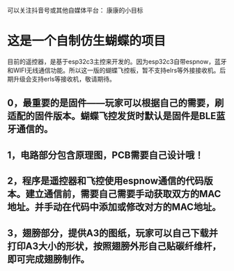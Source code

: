 可以关注抖音号或其他自媒体平台：
康康的小目标

# 这是一个自制仿生蝴蝶的项目
目前的遥控器，是基于esp32c3主控来开发的。因为esp32c3自带espnow，蓝牙和WIFI无线通信功能。所以这一版的蝴蝶飞控板，暂不支持elrs等外接接收机。后期升级会支持erls等接收机，敬请期待。

## 0，最重要的是固件——玩家可以根据自己的需要，刷适配的固件版本。蝴蝶飞控发货时默认是固件是BLE蓝牙通信的。         
## 1，电路部分包含原理图，PCB需要自己设计哦！
## 2，程序是遥控器和飞控使用espnow通信的代码版本。建立通信前，需要自己需要手动获取双方的MAC地址。并手动在代码中添加或修改对方的MAC地址。
## 3，翅膀部分，提供A3的图纸，玩家可以自己下载并打印A3大小的形状，按照翅膀外形自己贴碳纤维杆，即可完成翅膀制作。